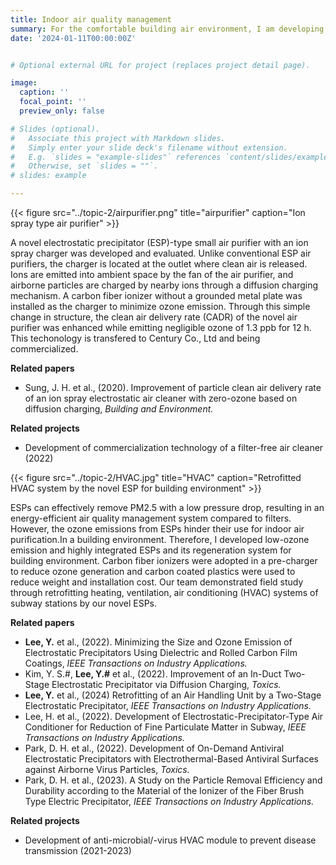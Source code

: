 ```yaml
---
title: Indoor air quality management
summary: For the comfortable building air environment, I am developing novel air quality management system with electrostatic technology. 
date: '2024-01-11T00:00:00Z'


# Optional external URL for project (replaces project detail page).

image:
  caption: ''
  focal_point: ''
  preview_only: false

# Slides (optional).
#   Associate this project with Markdown slides.
#   Simply enter your slide deck's filename without extension.
#   E.g. `slides = "example-slides"` references `content/slides/example-slides.md`.
#   Otherwise, set `slides = ""`.
# slides: example

---
```


<style>
.featured-image {
  display: none !important;
}
</style>

{{< figure src="../topic-2/airpurifier.png" title="airpurifier" caption="Ion spray type air purifier" >}}

A novel electrostatic precipitator (ESP)-type small air purifier with an ion spray charger was developed and evaluated. Unlike conventional ESP air purifiers, the charger is located at the outlet where clean air is released. Ions are emitted into ambient space by the fan of the air purifier, and airborne particles are charged by nearby ions through a diffusion charging mechanism. A carbon fiber ionizer without a grounded metal plate was installed as the charger to minimize ozone emission. Through this simple change in structure, the clean air delivery rate (CADR) of the novel air purifier was enhanced while emitting negligible ozone of 1.3 ppb for 12 h. This techonology is transfered to Century Co., Ltd and being commercialized.
<p>

**Related papers** <p>
- Sung, J. H. et al., (2020). Improvement of particle clean air delivery rate of an ion spray electrostatic air cleaner with zero-ozone based on diffusion charging, *Building and Environment.* <p>

**Related projects**<p>
- Development of commercialization technology of a filter-free air cleaner (2022)

{{< figure src="../topic-2/HVAC.jpg" title="HVAC" caption="Retrofitted HVAC system by the novel ESP for building environment" >}}

ESPs can effectively remove PM2.5 with a low pressure drop, resulting in an energy-efficient air quality management system compared to filters. However, the ozone emissions from ESPs hinder their use for indoor air purification.In a building environment. Therefore, I developed low-ozone emission and highly integrated ESPs and its regeneration system for building environment. Carbon fiber ionizers were adopted in a pre-charger to reduce ozone generation and carbon coated plastics were used to reduce weight and installation cost. Our team demonstrated field study through retrofitting heating, ventilation, air conditioning (HVAC) systems of subway stations by our novel ESPs. <p>
**Related papers**<p>
- **Lee, Y.** et al., (2022). Minimizing the Size and Ozone Emission of Electrostatic Precipitators Using Dielectric and Rolled Carbon Film Coatings, *IEEE Transactions on Industry Applications.*  
- Kim, Y. S.#, **Lee, Y.#** et al., (2022). Improvement of an In-Duct Two-Stage Electrostatic Precipitator via Diffusion Charging, *Toxics.*
- **Lee, Y.** et al., (2024) Retrofitting of an Air Handling Unit by a Two-Stage Electrostatic Precipitator, *IEEE Transactions on Industry Applications.*
- Lee, H. et al., (2022). Development of Electrostatic-Precipitator-Type Air Conditioner for Reduction of Fine Particulate Matter in Subway, *IEEE Transactions on Industry Applications.*
- Park, D. H. et al., (2022). Development of On-Demand Antiviral Electrostatic Precipitators with Electrothermal-Based Antiviral Surfaces against Airborne Virus Particles, *Toxics.*
- Park, D. H. et al., (2023). A Study on the Particle Removal Efficiency and Durability according to the Material of the Ionizer of the Fiber Brush Type Electric Precipitator, *IEEE Transactions on Industry Applications.*  <p>

**Related projects**<p>
-	Development of anti-microbial/-virus HVAC module to prevent disease transmission (2021-2023)